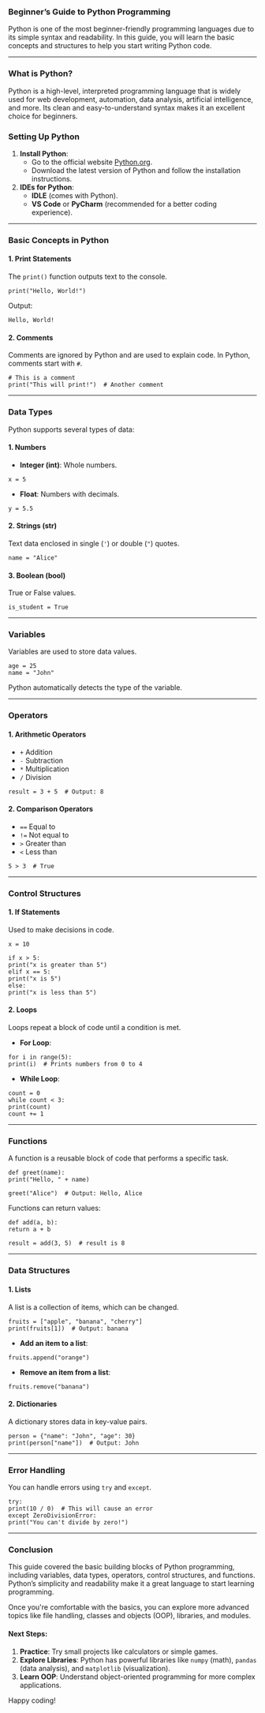 ### **Beginner’s Guide to Python Programming**

Python is one of the most beginner-friendly programming languages due to its simple syntax and readability. In this guide, you will learn the basic concepts and structures to help you start writing Python code.

---

### **What is Python?**

Python is a high-level, interpreted programming language that is widely used for web development, automation, data analysis, artificial intelligence, and more. Its clean and easy-to-understand syntax makes it an excellent choice for beginners.

### **Setting Up Python**

1. **Install Python**:  
   * Go to the official website [Python.org](https://www.python.org/).  
   * Download the latest version of Python and follow the installation instructions.  
2. **IDEs for Python**:  
   * **IDLE** (comes with Python).  
   * **VS Code** or **PyCharm** (recommended for a better coding experience).

---

### **Basic Concepts in Python**

#### **1\. Print Statements**

The `print()` function outputs text to the console.
 
`print("Hello, World!")`

Output:


`Hello, World!`

#### **2\. Comments**

Comments are ignored by Python and are used to explain code. In Python, comments start with `#`.

`# This is a comment`  
`print("This will print!")  # Another comment`

---

### **Data Types**

Python supports several types of data:

#### **1\. Numbers**

* **Integer (int)**: Whole numbers.

`x = 5`

* **Float**: Numbers with decimals.

`y = 5.5`

#### **2\. Strings (str)**

Text data enclosed in single (`'`) or double (`"`) quotes.

`name = "Alice"`

#### **3\. Boolean (bool)**

True or False values.

`is_student = True`

---

### **Variables**

Variables are used to store data values.

`age = 25`  
`name = "John"`

Python automatically detects the type of the variable.

---

### **Operators**

#### **1\. Arithmetic Operators**

* `+` Addition  
* `-` Subtraction  
* `*` Multiplication  
* `/` Division

`result = 3 + 5  # Output: 8`

#### **2\. Comparison Operators**

* `==` Equal to  
* `!=` Not equal to  
* `>` Greater than  
* `<` Less than

`5 > 3  # True`

---

### **Control Structures**

#### **1\. If Statements**

Used to make decisions in code.

`x = 10`

`if x > 5:`  
    `print("x is greater than 5")`  
`elif x == 5:`  
    `print("x is 5")`  
`else:`  
    `print("x is less than 5")`

#### **2\. Loops**

Loops repeat a block of code until a condition is met.

* **For Loop**:

`for i in range(5):`  
    `print(i)  # Prints numbers from 0 to 4`

* **While Loop**:

`count = 0`  
`while count < 3:`  
    `print(count)`  
    `count += 1`

---

### **Functions**

A function is a reusable block of code that performs a specific task.

`def greet(name):`  
    `print("Hello, " + name)`

`greet("Alice")  # Output: Hello, Alice`

Functions can return values:

`def add(a, b):`  
    `return a + b`

`result = add(3, 5)  # result is 8`

---

### **Data Structures**

#### **1\. Lists**

A list is a collection of items, which can be changed.

`fruits = ["apple", "banana", "cherry"]`  
`print(fruits[1])  # Output: banana`

* **Add an item to a list**:

`fruits.append("orange")`

* **Remove an item from a list**:

`fruits.remove("banana")`

#### **2\. Dictionaries**

A dictionary stores data in key-value pairs.

`person = {"name": "John", "age": 30}`  
`print(person["name"])  # Output: John`

---

### **Error Handling**

You can handle errors using `try` and `except`.

`try:`  
    `print(10 / 0)  # This will cause an error`  
`except ZeroDivisionError:`  
    `print("You can't divide by zero!")`

---

### **Conclusion**

This guide covered the basic building blocks of Python programming, including variables, data types, operators, control structures, and functions. Python’s simplicity and readability make it a great language to start learning programming.

Once you're comfortable with the basics, you can explore more advanced topics like file handling, classes and objects (OOP), libraries, and modules.

#### **Next Steps:**

1. **Practice**: Try small projects like calculators or simple games.  
2. **Explore Libraries**: Python has powerful libraries like `numpy` (math), `pandas` (data analysis), and `matplotlib` (visualization).  
3. **Learn OOP**: Understand object-oriented programming for more complex applications.

Happy coding\!

